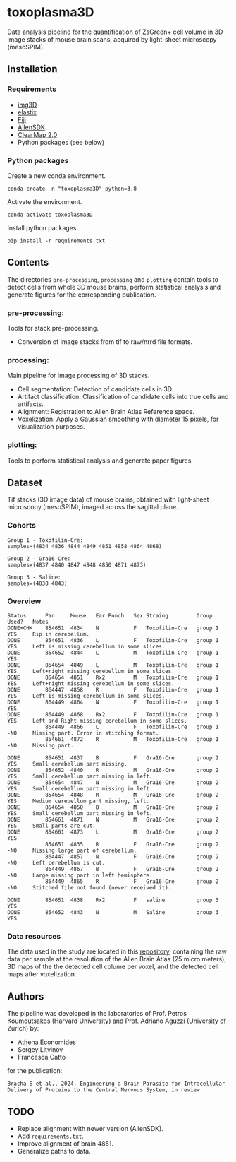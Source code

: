 # toxoplasma3D

Data analysis pipeline for the quantification of ZsGreen+ cell volume in 3D image stacks of mouse brain scans, acquired by light-sheet microscopy (mesoSPIM).



## Installation


### Requirements

* [img3D](https://github.com/aecon/img3D)
* [elastix](https://elastix.lumc.nl)
* [Fiji](https://fiji.sc)
* [AllenSDK](https://allensdk.readthedocs.io/en/latest)
* [ClearMap 2.0](https://christophkirst.github.io/ClearMap2Documentation/html/home.html)
* Python packages (see below)


### Python packages

Create a new conda environment.
```
conda create -n "toxoplasma3D" python=3.8
```

Activate the environment.
```
conda activate toxoplasma3D
```

Install python packages.
```
pip install -r requirements.txt
```



## Contents

The directories `pre-processing`, `processing` and `plotting` contain tools to detect cells from whole 3D mouse brains, perform statistical analysis and generate figures for the corresponding publication.

### pre-processing:
Tools for stack pre-processing.
* Conversion of image stacks from tif to raw/nrrd file formats.

### processing:
Main pipeline for image processing of 3D stacks.
* Cell segmentation: Detection of candidate cells in 3D.
* Artifact classification: Classification of candidate cells into true cells and artifacts.
* Alignment: Registration to Allen Brain Atlas Reference space.
* Voxelization: Apply a Gaussian smoothing with diameter 15 pixels, for visualization purposes.

### plotting:
Tools to perform statistical analysis and generate paper figures.



## Dataset

Tif stacks (3D image data) of mouse brains, obtained with light-sheet microscopy (mesoSPIM), imaged across the sagittal plane.

### Cohorts
```
Group 1 - Toxofilin-Cre:
samples=(4834 4836 4844 4849 4851 4858 4864 4868)

Group 2 - Gra16-Cre:
samples=(4837 4840 4847 4848 4850 4871 4873)

Group 3 - Saline:
samples=(4838 4843)
```

### Overview
```
Status      Pan     Mouse	Ear Punch	Sex	Straing         Group       Used?   Notes
DONE+CHK    854651	4834	N	        F	Toxofilin-Cre   group 1     YES     Rip in cerebellum.
DONE        854651	4836	L	        F	Toxofilin-Cre   group 1     YES     Left is missing cerebellum in some slices.
DONE        854652	4844	L	        M	Toxofilin-Cre   group 1     YES
DONE        854654	4849	L	        M	Toxofilin-Cre   group 1     YES     Left+right missing cerebellum in some slices.
DONE        854654	4851	Rx2	        M	Toxofilin-Cre   group 1     YES     Left+right missing cerebellum in some slices.
DONE        864447	4858	R	        F	Toxofilin-Cre   group 1     YES     Left is missing cerebellum in some slices.
DONE        864449	4864	N	        F	Toxofilin-Cre   group 1     YES
DONE        864449	4868	Rx2	        F	Toxofilin-Cre   group 1     YES     Left and Right missing cerebellum in some slices.
            864449	4866	L	        F	Toxofilin-Cre   group 1     -NO     Missing part. Error in stitching format.
            854661	4872	R	        M	Toxofilin-Cre   group 1     -NO     Missing part.

DONE        854651	4837	B	        F	Gra16-Cre       group 2     YES     Small cerebellum part missing.
DONE        854652	4840	R	        M	Gra16-Cre       group 2     YES     Small cerebellum part missing in left.
DONE        854654	4847	N	        M	Gra16-Cre       group 2     YES     Small cerebellum part missing in left.
DONE        854654	4848	R	        M	Gra16-Cre       group 2     YES     Medium cerebellum part missing, left.
DONE        854654	4850	B	        M	Gra16-Cre       group 2     YES     Small cerebellum part missing in left.
DONE        854661	4871	N	        M	Gra16-Cre       group 2     YES     Small parts are cut.
DONE        854661	4873	L	        M	Gra16-Cre       group 2     YES
            854651	4835	R	        F	Gra16-Cre       group 2     -NO     Missing large part of cerebellum.
            864447	4857	N	        F	Gra16-Cre       group 2     -NO     Left cerebellum is cut.
            864449	4867	B	        F	Gra16-Cre       group 2     -NO     Large missing part in left hemisphere.
            864449	4865	R	        F	Gra16-Cre       group 2     -NO     Stitched file not found (never received it).

DONE        854651	4838	Rx2	        F	saline          group 3     YES
DONE        854652	4843	N	        M	Saline          group 3     YES
```


### Data resources

The data used in the study are located in this [repository](https://uzh-my.sharepoint.com/:f:/g/personal/athena_economides_uzh_ch/ElD8YsdOkgRCj-WijaWZVSwBEDG8VTzgM5tj7w5e3tXcBg?e=kFpOTW), containing the raw data per sample at the resolution of the Allen Brain Atlas (25 micro meters), 3D maps of the the detected cell colume per voxel, and the detected cell maps after voxelization.



## Authors
The pipeline was developed in the laboratories of Prof. Petros Koumoutsakos (Harvard University) and Prof. Adriano Aguzzi (University of Zurich) by:

* Athena Economides
* Sergey Litvinov
* Francesca Catto

for the publication:  
```
Bracha S et al., 2024, Engineering a Brain Parasite for Intracellular Delivery of Proteins to the Central Nervous System, in review.
```


## TODO
* Replace alignment with newer version (AllenSDK).
* Add `requirements.txt`.
* Improve alignment of brain 4851.
* Generalize paths to data.

